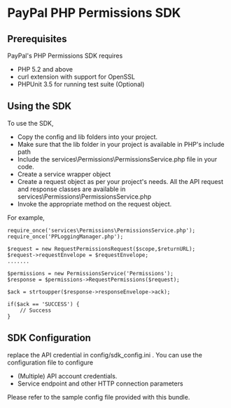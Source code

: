 
PayPal PHP Permissions SDK
===============================

Prerequisites
-------------

PayPal's PHP Permissions SDK requires 

 * PHP 5.2 and above 
 * curl extension with support for OpenSSL 
 * PHPUnit 3.5 for running test suite (Optional)
  

Using the SDK
-------------

To use the SDK, 

* Copy the config and lib folders into your project.
* Make sure that the lib folder in your project is available in PHP's include path
* Include the services\Permissions\PermissionsService.php file in your code.
* Create a service wrapper object
* Create a request object as per your project's needs. All the API request and response classes are available in services\Permissions\PermissionsService.php
* Invoke the appropriate method on the request object.

For example,

	require_once('services\Permissions\PermissionsService.php');
	require_once('PPLoggingManager.php');

    $request = new RequestPermissionsRequest($scope,$returnURL);
	$request->requestEnvelope = $requestEnvelope;
	.......
	
	$permissions = new PermissionsService('Permissions');
	$response = $permissions->RequestPermissions($request);
	
	$ack = strtoupper($response->responseEnvelope->ack);
 
	if($ack == 'SUCCESS') {
		// Success
	}
  
 

SDK Configuration
-----------------

replace the API credential in config/sdk_config.ini . You can use the configuration file to configure

 * (Multiple) API account credentials.
 * Service endpoint and other HTTP connection parameters 


Please refer to the sample config file provided with this bundle.
